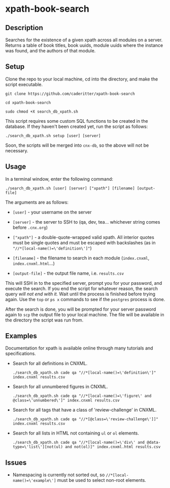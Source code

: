 # xpath-book-search

## Description

Searches for the existence of a given xpath across all modules on a server.
Returns a table of book titles, book uuids, module uuids where the instance was found, and the authors of that module.

## Setup

Clone the repo to your local machine, cd into the directory, and make the script executable.

`git clone https://github.com/caderitter/xpath-book-search`

`cd xpath-book-search`

`sudo chmod +X search_db_xpath.sh`

This script requires some custom SQL functions to be created in the database. If they haven't been created yet, run the script as follows: 

`./search_db_xpath.sh setup [user] [server]`

Soon, the scripts will be merged into `cnx-db`, so the above will not be necessary.

## Usage

In a terminal window, enter the following command:

`./search_db_xpath.sh [user] [server] ["xpath"] [filename] [output-file]`

The arguments are as follows:

* `[user]` - your username on the server

* `[server]` - the server to SSH to (qa, dev, tea... whichever string comes before `.cnx.org`)

* `["xpath"]` - a double-quote-wrapped valid xpath. All interior quotes must be single quotes and must be escaped with backslashes (as in `"//*[local-name()=\'definition\']"`)

* `[filename]` - the filename to search in each module (`index.cnxml`, `index.cnxml.html`...)

* `[output-file]` - the output file name, i.e. `results.csv`

This will SSH in to the specified server, prompt you for your password, and execute the search. If you end the script for whatever reason, the search query *will not end with it.* Wait until the process is finished before trying again. Use the `top` or `ps x` commands to see if the `postgres` process is done.

After the search is done, you will be prompted for your server password again to `scp` the output file to your local machine. The file will be available in the directory the script was run from.

## Examples

Documentation for xpath is available online through many tutorials and specifications. 

* Search for all definitions in CNXML.

	`./search_db_xpath.sh cade qa "//*[local-name()=\'definition\']" index.cnxml results.csv`

* Search for all unnumbered figures in CNXML.

	`./search_db_xpath.sh cade qa "//*[local-name()=\'figure\' and @class=\'unnumbered\']" index.cnxml results.csv`

* Search for all tags that have a class of 'review-challenge' in CNXML.

	`./search_db_xpath.sh cade qa "//*[@class=\'review-challenge\']]" index.cnxml results.csv`

* Search for all lists in HTML not containing `ul` or `ol` elements.
	
	`./search_db_xpath.sh cade qa "//*[local-name()=\'div\' and @data-type=\'list\'][not(ul) and not(ol)]" index.cnxml.html results.csv`

## Issues

* Namespacing is currently not sorted out, so `//*[local-name()=\'example\']` must be used to select non-root elements.


